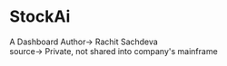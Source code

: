 # StockAi
A Dashboard 
Author-> Rachit Sachdeva
<br>
source-> Private, not shared into company's mainframe
